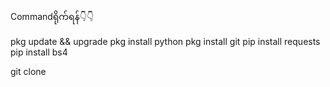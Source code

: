 Commandရိုက်ရန်👇👇

pkg update && upgrade
pkg install python
pkg install git
pip install requests
pip install bs4

git clone 
